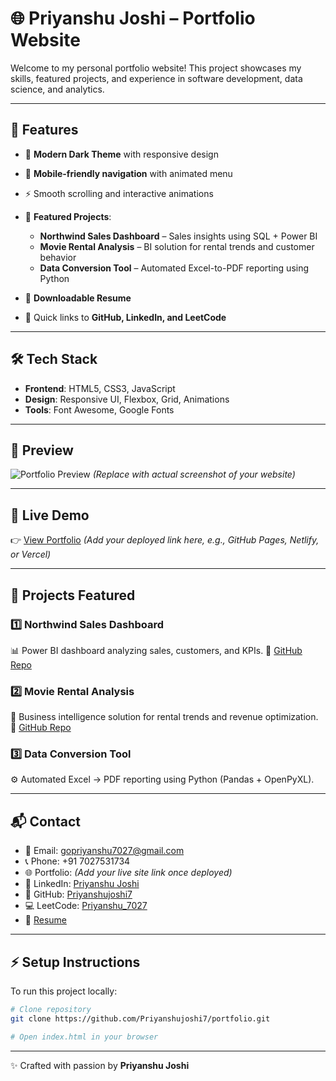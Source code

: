 # 🌐 Priyanshu Joshi – Portfolio Website

Welcome to my personal portfolio website!
This project showcases my skills, featured projects, and experience in software development, data science, and analytics.

---

## 🚀 Features

* 🎨 **Modern Dark Theme** with responsive design
* 📱 **Mobile-friendly navigation** with animated menu
* ⚡ Smooth scrolling and interactive animations
* 💼 **Featured Projects**:

  * **Northwind Sales Dashboard** – Sales insights using SQL + Power BI
  * **Movie Rental Analysis** – BI solution for rental trends and customer behavior
  * **Data Conversion Tool** – Automated Excel-to-PDF reporting using Python
* 📂 **Downloadable Resume**
* 🔗 Quick links to **GitHub, LinkedIn, and LeetCode**

---

## 🛠️ Tech Stack

* **Frontend**: HTML5, CSS3, JavaScript
* **Design**: Responsive UI, Flexbox, Grid, Animations
* **Tools**: Font Awesome, Google Fonts

---

## 📸 Preview

![Portfolio Preview](https://via.placeholder.com/1200x600?text=Portfolio+Preview)
*(Replace with actual screenshot of your website)*

---

## 🔗 Live Demo

👉 [View Portfolio](#) *(Add your deployed link here, e.g., GitHub Pages, Netlify, or Vercel)*

---

## 📂 Projects Featured

### 1️⃣ Northwind Sales Dashboard

📊 Power BI dashboard analyzing sales, customers, and KPIs.
🔗 [GitHub Repo](https://github.com/Priyanshujoshi7/NorthwindSalesAnalysis)

### 2️⃣ Movie Rental Analysis

🎥 Business intelligence solution for rental trends and revenue optimization.
🔗 [GitHub Repo](https://github.com/Priyanshujoshi7/MovieRentalAnalysis)

### 3️⃣ Data Conversion Tool

⚙️ Automated Excel → PDF reporting using Python (Pandas + OpenPyXL).

---

## 📬 Contact

* 📧 Email: [gopriyanshu7027@gmail.com](mailto:gopriyanshu7027@gmail.com)
* 📞 Phone: +91 7027531734
* 🌐 Portfolio: *(Add your live site link once deployed)*
* 💼 LinkedIn: [Priyanshu Joshi](https://www.linkedin.com/in/priyanshujoshi2495/)
* 🐙 GitHub: [Priyanshujoshi7](https://github.com/Priyanshujoshi7)
* 💻 LeetCode: [Priyanshu\_7027](https://leetcode.com/u/Priyanshu_7027/)
* 📄 [Resume](https://drive.google.com/file/d/1X-zUiOED_gfpWmeDAyTBny7RVvJYr8kR/view?usp=sharing)

---

## ⚡ Setup Instructions

To run this project locally:

```bash
# Clone repository
git clone https://github.com/Priyanshujoshi7/portfolio.git

# Open index.html in your browser
```

---

✨ Crafted with passion by **Priyanshu Joshi**


